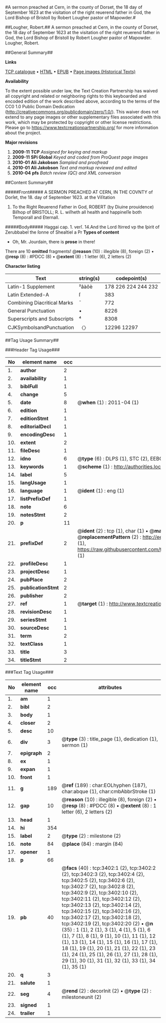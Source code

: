 #A sermon preached at Cern, in the county of Dorset, the 18 day of September 1623 at the visitation of the right reuerend father in God, the Lord Bishop of Bristoll by Robert Lougher pastor of Mapowder.#

##Lougher, Robert.##
A sermon preached at Cern, in the county of Dorset, the 18 day of September 1623 at the visitation of the right reuerend father in God, the Lord Bishop of Bristoll by Robert Lougher pastor of Mapowder.
Lougher, Robert.

##General Summary##

**Links**

[TCP catalogue](http://www.ota.ox.ac.uk/tcp/)  • 
[HTML](http://tei.it.ox.ac.uk/tcp/Texts-HTML/free/A68/A68415.html)  • 
[EPUB](http://tei.it.ox.ac.uk/tcp/Texts-EPUB/free/A68/A68415.epub) • 
[Page images (Historical Texts)](https://historicaltexts.jisc.ac.uk/eebo-23157222e)

**Availability**

To the extent possible under law, the Text Creation Partnership has waived all copyright and related or neighboring rights to this keyboarded and encoded edition of the work described above, according to the terms of the CC0 1.0 Public Domain Dedication (http://creativecommons.org/publicdomain/zero/1.0/). This waiver does not extend to any page images or other supplementary files associated with this work, which may be protected by copyright or other license restrictions. Please go to https://www.textcreationpartnership.org/ for more information about the project.

**Major revisions**

1. __2009-11__ __TCP__ *Assigned for keying and markup*
1. __2009-11__ __SPi Global__ *Keyed and coded from ProQuest page images*
1. __2010-01__ __Ali Jakobson__ *Sampled and proofread*
1. __2010-01__ __Ali Jakobson__ *Text and markup reviewed and edited*
1. __2010-04__ __pfs__ *Batch review (QC) and XML conversion*

##Content Summary##

#####Front#####
A SERMON PREACHED AT CERN, IN THE COVNTY of Dorſet, the 18. day of September 1623. at the Viſitation
1. To the Right Reuerend Father in God, ROBERT (by Diuine prouidence) Biſhop of BRISTOLL; R. L. wiſheth all health and happineſſe both Temporall and Eternall.

#####Body#####
Haggai cap. 1. verſ. 14.And the Lord ſtirred vp the ſpirit of Zerubbabel the ſonne of Shealtiel a Pr
**Types of content**

  * Oh, Mr. Jourdain, there is **prose** in there!

There are 10 **omitted** fragments! 
 @__reason__ (10) : illegible (8), foreign (2)  •  @__resp__ (8) : #PDCC (8)  •  @__extent__ (8) : 1 letter (6), 2 letters (2)

**Character listing**


|Text|string(s)|codepoint(s)|
|---|---|---|
|Latin-1 Supplement|²âàôè|178 226 224 244 232|
|Latin Extended-A|ſ|383|
|Combining             Diacritical Marks|̄|772|
|General Punctuation|•|8226|
|Superscripts             and Subscripts|⁴|8308|
|CJKSymbolsandPunctuation|〈〉|12296 12297|

##Tag Usage Summary##

###Header Tag Usage###

|No|element name|occ|attributes|
|---|---|---|---|
|1.|__author__|2||
|2.|__availability__|1||
|3.|__biblFull__|1||
|4.|__change__|5||
|5.|__date__|8| @__when__ (1) : 2011-04 (1)|
|6.|__edition__|1||
|7.|__editionStmt__|1||
|8.|__editorialDecl__|1||
|9.|__encodingDesc__|1||
|10.|__extent__|2||
|11.|__fileDesc__|1||
|12.|__idno__|6| @__type__ (6) : DLPS (1), STC (2), EEBO-CITATION (1), OCLC (1), VID (1)|
|13.|__keywords__|1| @__scheme__ (1) : http://authorities.loc.gov/ (1)|
|14.|__label__|5||
|15.|__langUsage__|1||
|16.|__language__|1| @__ident__ (1) : eng (1)|
|17.|__listPrefixDef__|1||
|18.|__note__|6||
|19.|__notesStmt__|2||
|20.|__p__|11||
|21.|__prefixDef__|2| @__ident__ (2) : tcp (1), char (1)  •  @__matchPattern__ (2) : ([0-9\-]+):([0-9IVX]+) (1), (.+) (1)  •  @__replacementPattern__ (2) : http://eebo.chadwyck.com/downloadtiff?vid=$1&page=$2 (1), https://raw.githubusercontent.com/textcreationpartnership/Texts/master/tcpchars.xml#$1 (1)|
|22.|__profileDesc__|1||
|23.|__projectDesc__|1||
|24.|__pubPlace__|2||
|25.|__publicationStmt__|2||
|26.|__publisher__|2||
|27.|__ref__|1| @__target__ (1) : http://www.textcreationpartnership.org/docs/. (1)|
|28.|__revisionDesc__|1||
|29.|__seriesStmt__|1||
|30.|__sourceDesc__|1||
|31.|__term__|2||
|32.|__textClass__|1||
|33.|__title__|3||
|34.|__titleStmt__|2||


###Text Tag Usage###

|No|element name|occ|attributes|
|---|---|---|---|
|1.|__am__|1||
|2.|__bibl__|2||
|3.|__body__|1||
|4.|__closer__|2||
|5.|__desc__|10||
|6.|__div__|3| @__type__ (3) : title_page (1), dedication (1), sermon (1)|
|7.|__epigraph__|2||
|8.|__ex__|1||
|9.|__expan__|1||
|10.|__front__|1||
|11.|__g__|189| @__ref__ (189) : char:EOLhyphen (187), char:abque (1), char:cmbAbbrStroke (1)|
|12.|__gap__|10| @__reason__ (10) : illegible (8), foreign (2)  •  @__resp__ (8) : #PDCC (8)  •  @__extent__ (8) : 1 letter (6), 2 letters (2)|
|13.|__head__|1||
|14.|__hi__|354||
|15.|__label__|2| @__type__ (2) : milestone (2)|
|16.|__note__|84| @__place__ (84) : margin (84)|
|17.|__opener__|1||
|18.|__p__|66||
|19.|__pb__|40| @__facs__ (40) : tcp:3402:1 (2), tcp:3402:2 (2), tcp:3402:3 (2), tcp:3402:4 (2), tcp:3402:5 (2), tcp:3402:6 (2), tcp:3402:7 (2), tcp:3402:8 (2), tcp:3402:9 (2), tcp:3402:10 (2), tcp:3402:11 (2), tcp:3402:12 (2), tcp:3402:13 (2), tcp:3402:14 (2), tcp:3402:15 (2), tcp:3402:16 (2), tcp:3402:17 (2), tcp:3402:18 (2), tcp:3402:19 (2), tcp:3402:20 (2)  •  @__n__ (35) : 1 (1), 2 (1), 3 (1), 4 (1), 5 (1), 6 (1), 7 (1), 8 (1), 9 (1), 10 (1), 11 (1), 12 (1), 13 (1), 14 (1), 15 (1), 16 (1), 17 (1), 18 (1), 19 (1), 20 (1), 21 (1), 22 (1), 23 (1), 24 (1), 25 (1), 26 (1), 27 (1), 28 (1), 29 (1), 30 (1), 31 (1), 32 (1), 33 (1), 34 (1), 35 (1)|
|20.|__q__|3||
|21.|__salute__|1||
|22.|__seg__|4| @__rend__ (2) : decorInit (2)  •  @__type__ (2) : milestoneunit (2)|
|23.|__signed__|1||
|24.|__trailer__|1||
